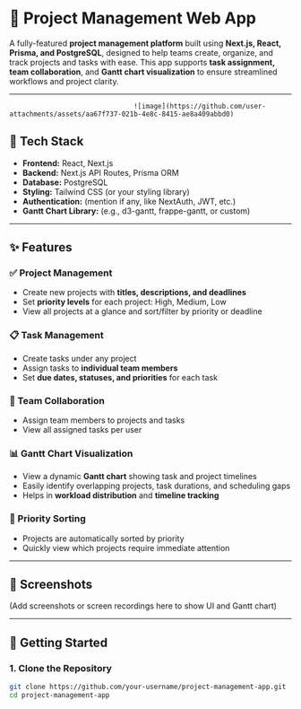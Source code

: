 # 🚀 Project Management Web App

A fully-featured **project management platform** built using **Next.js, React, Prisma, and PostgreSQL**, designed to help teams create, organize, and track projects and tasks with ease. This app supports **task assignment, team collaboration**, and **Gantt chart visualization** to ensure streamlined workflows and project clarity.

---


                                   ![image](https://github.com/user-attachments/assets/aa67f737-021b-4e8c-8415-ae8a409abbd0)


## 🔧 Tech Stack

- **Frontend:** React, Next.js
- **Backend:** Next.js API Routes, Prisma ORM
- **Database:** PostgreSQL
- **Styling:** Tailwind CSS (or your styling library)
- **Authentication:** (mention if any, like NextAuth, JWT, etc.)
- **Gantt Chart Library:** (e.g., d3-gantt, frappe-gantt, or custom)

---

## ✨ Features

### ✅ Project Management
- Create new projects with **titles, descriptions, and deadlines**
- Set **priority levels** for each project: High, Medium, Low
- View all projects at a glance and sort/filter by priority or deadline

### 📋 Task Management
- Create tasks under any project
- Assign tasks to **individual team members**
- Set **due dates, statuses, and priorities** for each task

### 👥 Team Collaboration
- Assign team members to projects and tasks
- View all assigned tasks per user

### 📊 Gantt Chart Visualization
- View a dynamic **Gantt chart** showing task and project timelines
- Easily identify overlapping projects, task durations, and scheduling gaps
- Helps in **workload distribution** and **timeline tracking**

### 🧠 Priority Sorting
- Projects are automatically sorted by priority
- Quickly view which projects require immediate attention

---

## 📸 Screenshots

(Add screenshots or screen recordings here to show UI and Gantt chart)

---

## 🚀 Getting Started

### 1. Clone the Repository

```bash
git clone https://github.com/your-username/project-management-app.git
cd project-management-app
